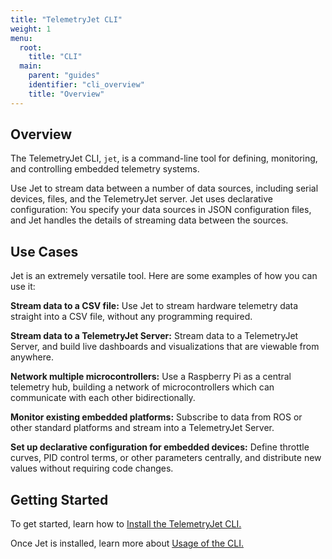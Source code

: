 ```yaml
---
title: "TelemetryJet CLI"
weight: 1
menu:
  root:
    title: "CLI"
  main:
    parent: "guides"
    identifier: "cli_overview"
    title: "Overview"
---
```


## Overview

The TelemetryJet CLI, `jet`, is a command-line tool for defining, monitoring, and controlling embedded telemetry systems.

Use Jet to stream data between a number of data sources, including serial devices, files, and the TelemetryJet server. Jet uses declarative configuration: You specify your data sources in JSON configuration files, and Jet handles the details of streaming data between the sources.

## Use Cases

Jet is an extremely versatile tool. Here are some examples of how you can use it:

**Stream data to a CSV file:** Use Jet to stream hardware telemetry data straight into a CSV file, without any programming required.

**Stream data to a TelemetryJet Server:** Stream data to a TelemetryJet Server, and build live dashboards and visualizations that are viewable from anywhere.

**Network multiple microcontrollers:** Use a Raspberry Pi as a central telemetry hub, building a network of microcontrollers which can communicate with each other bidirectionally.

**Monitor existing embedded platforms:** Subscribe to data from ROS or other standard platforms and stream into a TelemetryJet Server.

**Set up declarative configuration for embedded devices:** Define throttle curves, PID control terms, or other parameters centrally, and distribute new values without requiring code changes.

## Getting Started

To get started, learn how to [Install the TelemetryJet CLI.](/cli/guides/installation/)

Once Jet is installed, learn more about [Usage of the CLI.](/cli/guides/usage/)